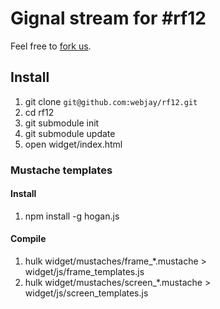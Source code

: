 # Gignal stream for #rf12

Feel free to [fork us](https://github.com/webjay/rf12/wiki/Contribute).

## Install

1. git clone `git@github.com:webjay/rf12.git`
2. cd rf12
3. git submodule init
4. git submodule update
5. open widget/index.html

### Mustache templates

#### Install

1. npm install -g hogan.js

#### Compile

1. hulk widget/mustaches/frame_*.mustache > widget/js/frame_templates.js
2. hulk widget/mustaches/screen_*.mustache > widget/js/screen_templates.js
